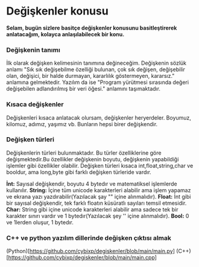# Değişkenler konusu
**Selam, bugün sizlere basitçe değişkenler konusunu basitleştirerek anlatacağım, kolayca anlaşılabilecek bir konu.**

### Değişkenin tanımı
İlk olarak değişken kelimesinin tanımına değineceğim.
Değişkenin sözlük anlamı "Sık sık değişebilme özelliği bulunan, çok sık değişen, değişebilir olan, değişici, bir halde durmayan, kararlılık göstermeyen, kararsız." anlamına gelmektedir.
Yazılım da ise "Program yürütmesi sırasında değeri değişebilen adlandırılmış bir veri öğesi." anlamını taşımaktadır.

### Kısaca değişkenler
Değişkenleri kısaca anlatacak olursam, değişkenler heryerdeler.
Boyumuz, kilomuz, adımız, yaşımız vb.
Bunların hepsi birer değişkendir.

### Değişken türleri
Değişkenlerin türleri bulunmaktadır.
Bu türler özelliklerine göre değişmektedir.Bu özellikler değişkenin boyutu, değişkenin yapabildiği işlemler gibi özellikler olabilir.
Değişken türleri kısaca int,float,string,char ve booldur, ama long,byte gibi farklı değişken türleride vardır.

**İnt:** Sayısal değişkendir, boyutu 4 bytedır ve matematiksel işlemlerde kullanılır.
**String:** İçine tüm unicode karakterleri alabilir ama işlem yapamaz ve ekrana yazı yazdırabilir(Yazılacak şay "" içine alınmalıdır).
**Float:** İnt gibi bir sayısal değişkendir, tek farklı floatın küsüratlı sayıları temsil etmesidir.
**Char:** String gibi içine unicode karakterleri alabilir ama sadece tek bir karakter sınırı vardır ve 1 bytedır(Yazılacak şey '' içine alınmalıdır).
**Bool:** 0 ve 1lerden oluşur, 1 bytedır.

### C++ ve python yazılım dillerinde değişken çıktısı almak

(Python)[https://github.com/cybixp/degiskenler/blob/main/main.py]
(C++)[https://github.com/cybixp/degiskenler/blob/main/main.cpp]
